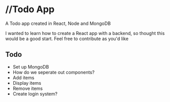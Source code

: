 # //Todo App
A Todo app created in React, Node and MongoDB

I wanted to learn how to create a React app with a backend, so thought this would be a good start. Feel free to contribute as you'd like

## Todo
* Set up MongoDB
* How do we seperate out components?
* Add items
* Display items
* Remove items
* Create login system?